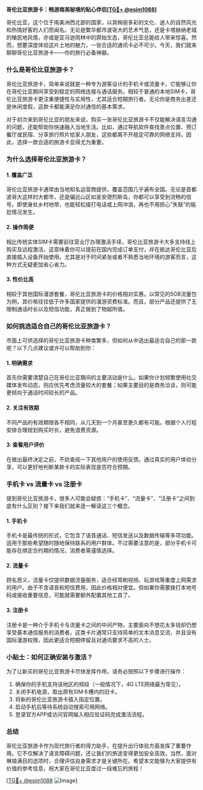 **哥伦比亚旅游卡：畅游南美秘境的贴心伴侣[[TG💪+ @esim1088](https://t.me/s/esim1088)]**

哥伦比亚，这个位于南美洲西北部的国家，以其绚丽多彩的文化、迷人的自然风光和热情好客的人们而闻名。无论是繁华都市波哥大的艺术气息，还是卡塔赫纳老城的殖民地风情，亦或是亚马逊雨林中的原始生态，哥伦比亚总能给人带来惊喜。然而，想要深度体验这片土地的魅力，一张合适的通讯卡必不可少。今天，我们就来聊聊哥伦比亚旅游卡——你的旅行必备神器。

### 什么是哥伦比亚旅游卡？

哥伦比亚旅游卡，简单来说就是一种专为游客设计的手机卡或流量卡，它能够让你在哥伦比亚期间享受到稳定的网络连接与通话服务。相较于普通的本地SIM卡，哥伦比亚旅游卡更注重便捷性与实用性，尤其适合短期旅行者。无论你是商务出差还是休闲度假，这款卡都能满足你对通信的基本需求。

对于初次来到哥伦比亚的朋友来说，购买一张哥伦比亚旅游卡不仅能解决语言沟通的问题，还能帮助你快速融入当地生活。比如，通过导航软件查找景点位置、预订餐厅或民宿、分享旅行照片给家人朋友，这些都离不开稳定可靠的网络支持。因此，选择一款合适的旅游卡显得尤为重要。

### 为什么选择哥伦比亚旅游卡？

#### 1. **覆盖广泛**
哥伦比亚旅游卡通常由当地知名运营商提供，覆盖范围几乎遍布全国。无论是首都波哥大这样的大都市，还是偏远山区如圣安德烈斯岛，你都可以享受到流畅的信号。即使身处乡村地带，也能轻松接打电话或上网冲浪，再也不用担心“失联”的尴尬情况发生。

#### 2. **操作简便**
相比传统实体SIM卡需要前往营业厅办理激活手续，哥伦比亚旅游卡大多支持线上购买及远程激活。这意味着你可以提前在国内完成订单支付，并在抵达哥伦比亚后直接插入设备开始使用。尤其是对于时间紧张或者不熟悉当地环境的游客而言，这种方式无疑更加省心省力。

#### 3. **性价比高**
相较于其他国际漫游套餐，哥伦比亚旅游卡的价格相对实惠。以常见的5GB流量包为例，其价格往往低于许多国家提供的漫游资费标准。而且，部分产品还提供了无限制通话时长以及短信功能，真正做到了物超所值。

### 如何挑选适合自己的哥伦比亚旅游卡？

市面上可供选择的哥伦比亚旅游卡种类繁多，但如何从中选出最适合自己的那一款呢？以下几点建议或许可以帮助到你：

#### 1. **明确需求**
首先你需要清楚自己在哥伦比亚期间的主要活动是什么。如果你计划频繁使用社交媒体发布动态，则应优先考虑流量较大的套餐；如果主要目的是商务洽谈，则可能更倾向于通话时间较长的产品。

#### 2. **关注有效期**
不同产品的有效期限各不相同，从几天到一个月甚至更久都有可能。根据个人行程安排合理规划购买时长，避免浪费资源。

#### 3. **查看用户评价**
在做出最终决定之前，不妨查阅一下其他用户的使用反馈。通过真实的用户体验分享，可以更好地判断某款卡的实际表现是否符合预期。

### 手机卡 vs 流量卡 vs 注册卡

提到哥伦比亚旅游卡，很多人可能会疑惑：“手机卡”、“流量卡”、“注册卡”之间到底有什么区别？接下来我们就来逐一解读这三个概念。

#### 1. **手机卡**
手机卡是最传统的形式，它包含了语音通话、短信发送以及数据传输等多项功能。适用于那些希望随时随地保持联系的用户群体。不过需要注意的是，部分手机卡可能存在绑定合约期的情况，消费者需谨慎选择。

#### 2. **流量卡**
顾名思义，流量卡仅提供数据流量服务，适合经常刷视频、玩游戏等重度上网需求的用户。由于不含语音和短信费用，因此价格相对便宜。但如果你需要拨打本地号码或接收重要信息，可能就需要额外配置其他工具了。

#### 3. **注册卡**
注册卡是一种介于手机卡与流量卡之间的中间产物，主要面向不想花太多钱却仍想享受基本通信服务的消费者。这类卡片通常只支持简单的文本消息交流，并且没有国际漫游权限，因此更适合短期停留且对通讯要求不高的人士。

### 小贴士：如何正确安装与激活？

为了让新买的哥伦比亚旅游卡尽快发挥作用，请务必按照以下步骤进行操作：

1. 确保你的手机支持该地区的频段（一般情况下，4G LTE网络最为常见）。
2. 关闭手机电源，取出原有SIM卡槽内的旧卡。
3. 将新的哥伦比亚旅游卡插入指定位置。
4. 启动手机后等待系统自动搜索可用网络。
5. 登录官方APP或访问官网输入相应验证码完成激活流程。

### 总结

哥伦比亚旅游卡作为现代旅行者的得力助手，在提升出行体验方面发挥了重要作用。它不仅解决了语言障碍问题，还让我们的旅途变得更加安全高效。当然，面对琳琅满目的选项时，合理评估自身需求才是关键所在。希望本文能够为大家提供有价值的参考信息，祝大家在哥伦比亚度过一段难忘的旅程！

[[TG💪+ @esim1088](https://t.me/s/esim1088) ![Image](https://i.postimg.cc/4NQfJmqS/Snipaste-2025-05-13-00-14-12.png)]